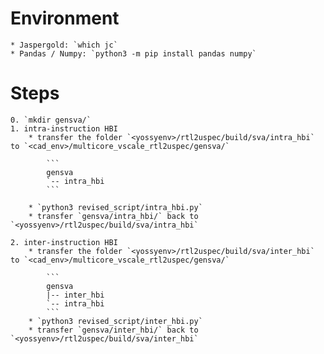 # Environment
    * Jaspergold: `which jc`
    * Pandas / Numpy: `python3 -m pip install pandas numpy`
# Steps
    0. `mkdir gensva/`
    1. intra-instruction HBI
        * transfer the folder `<yossyenv>/rtl2uspec/build/sva/intra_hbi` to `<cad_env>/multicore_vscale_rtl2uspec/gensva/`

            ```
            gensva
            `-- intra_hbi
            ```

        * `python3 revised_script/intra_hbi.py`
        * transfer `gensva/intra_hbi/` back to  `<yossyenv>/rtl2uspec/build/sva/intra_hbi`

    2. inter-instruction HBI
        * transfer the folder `<yossyenv>/rtl2uspec/build/sva/inter_hbi` to `<cad_env>/multicore_vscale_rtl2uspec/gensva/`

            ```
            gensva
            |-- inter_hbi
            `-- intra_hbi
            ```
        * `python3 revised_script/inter_hbi.py`
        * transfer `gensva/inter_hbi/` back to  `<yossyenv>/rtl2uspec/build/sva/inter_hbi`

